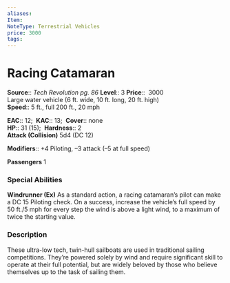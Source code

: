 ```yaml
---
aliases: 
Item:
NoteType: Terrestrial Vehicles
price: 3000
tags: 
---
```


# Racing Catamaran

**Source**:: _Tech Revolution pg. 86_
**Level**:: 3
**Price**::  3000  
Large water vehicle (6 ft. wide, 10 ft. long, 20 ft. high)  
**Speed**:: 5 ft., full 200 ft., 20 mph  

**EAC**:: 12; 
**KAC**:: 13; 
**Cover**:: none  
**HP**:: 31 (15); 
**Hardness**:: 2  
**Attack (Collision)** 5d4 (DC 12)  

**Modifiers**:: +4 Piloting, –3 attack (–5 at full speed)  

**Passengers** 1  

### Special Abilities

**Windrunner (Ex)** As a standard action, a racing catamaran’s pilot can make a DC 15 Piloting check. On a success, increase the vehicle’s full speed by 50 ft./5 mph for every step the wind is above a light wind, to a maximum of twice the starting value.

### Description

These ultra-low tech, twin-hull sailboats are used in traditional sailing competitions. They’re powered solely by wind and require significant skill to operate at their full potential, but are widely beloved by those who believe themselves up to the task of sailing them.
